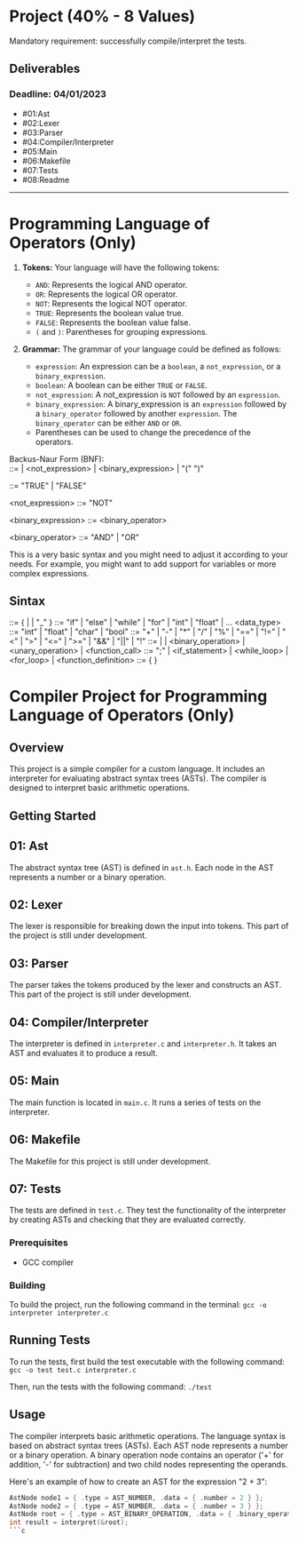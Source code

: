 # Project (40% - 8 Values)
Mandatory requirement: successfully compile/interpret the tests.

## Deliverables
### Deadline: 04/01/2023
- #01:Ast
- #02:Lexer
- #03:Parser
- #04:Compiler/Interpreter
- #05:Main
- #06:Makefile
- #07:Tests
- #08:Readme

------------------------------------------------------------------
# Programming Language of Operators (Only)
1. **Tokens:** Your language will have the following tokens:
   - `AND`: Represents the logical AND operator.
   - `OR`: Represents the logical OR operator.
   - `NOT`: Represents the logical NOT operator.
   - `TRUE`: Represents the boolean value true.
   - `FALSE`: Represents the boolean value false.
   - `(` and `)`: Parentheses for grouping expressions.

2. **Grammar:** The grammar of your language could be defined as follows:
   - `expression`: An expression can be a `boolean`, a `not_expression`, or a `binary_expression`.
   - `boolean`: A boolean can be either `TRUE` or `FALSE`.
   - `not_expression`: A not_expression is `NOT` followed by an `expression`.
   - `binary_expression`: A binary_expression is an `expression` followed by a `binary_operator` followed by another `expression`. The `binary_operator` can be either `AND` or `OR`.
   - Parentheses can be used to change the precedence of the operators.
  
Backus-Naur Form (BNF):   
<expression> ::= <boolean>
               | <not_expression>
               | <binary_expression>
               | "(" <expression> ")"

<boolean> ::= "TRUE"
            | "FALSE"

<not_expression> ::= "NOT" <expression>

<binary_expression> ::= <expression> <binary_operator> <expression>

<binary_operator> ::= "AND"
                    | "OR"

This is a very basic syntax and you might need to adjust it according to your needs. For example, you might want to add support for variables or more complex expressions.
## Sintax
<identifier> ::= <letter> { <letter> | <digit> | "_" }
<keyword> ::= "if" | "else" | "while" | "for" | "int" | "float" | ...
<data_type> ::= "int" | "float" | "char" | "bool"
<operator> ::= "+" | "-" | "*" | "/" | "%" | "==" | "!=" | "<" | ">" | "<=" | ">=" | "&&" | "||" | "!"
<expression> ::= <literal> | <identifier> | <binary_operation> | <unary_operation> | <function_call>
<statement> ::= <expression> ";" | <if_statement> | <while_loop> | <for_loop> | <function_definition>
<program> ::= { <statement> }

# Compiler Project for Programming Language of Operators (Only)

## Overview
This project is a simple compiler for a custom language. It includes an interpreter for evaluating abstract syntax trees (ASTs). The compiler is designed to interpret basic arithmetic operations.

## Getting Started
## 01: Ast
The abstract syntax tree (AST) is defined in `ast.h`. Each node in the AST represents a number or a binary operation.

## 02: Lexer
The lexer is responsible for breaking down the input into tokens. This part of the project is still under development.

## 03: Parser
The parser takes the tokens produced by the lexer and constructs an AST. This part of the project is still under development.

## 04: Compiler/Interpreter
The interpreter is defined in `interpreter.c` and `interpreter.h`. It takes an AST and evaluates it to produce a result.

## 05: Main
The main function is located in `main.c`. It runs a series of tests on the interpreter.

## 06: Makefile
The Makefile for this project is still under development.

## 07: Tests
The tests are defined in `test.c`. They test the functionality of the interpreter by creating ASTs and checking that they are evaluated correctly.

### Prerequisites
- GCC compiler

### Building
To build the project, run the following command in the terminal:
```gcc -o interpreter interpreter.c```

## Running Tests
To run the tests, first build the test executable with the following command:
```gcc -o test test.c interpreter.c```


Then, run the tests with the following command:
```./test```


## Usage
The compiler interprets basic arithmetic operations. The language syntax is based on abstract syntax trees (ASTs). Each AST node represents a number or a binary operation. A binary operation node contains an operator ('+' for addition, '-' for subtraction) and two child nodes representing the operands.

Here's an example of how to create an AST for the expression "2 + 3":

```c
AstNode node1 = { .type = AST_NUMBER, .data = { .number = 2 } };
AstNode node2 = { .type = AST_NUMBER, .data = { .number = 3 } };
AstNode root = { .type = AST_BINARY_OPERATION, .data = { .binary_operation = { .op = '+', .left = &node1, .right = &node2 } } };
int result = interpret(&root);
```c
